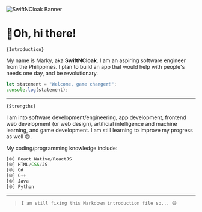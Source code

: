 ![SwiftNCloak Banner](https://media.discordapp.net/attachments/954566229555822642/988657682166730772/unknown.png)

# 🎉Oh, hi there!

`{Introduction}`

My name is Marky, aka __SwiftNCloak__. I am an aspiring software engineer from the Philippines. I plan to build an app that would help with people's needs one day, and be revolutionary. 

```js
let statement = "Welcome, game changer!";
console.log(statement);
```

---

`{Strengths}`

I am into software development/engineering, app development, frontend web development (or web design), artificial intelligence and machine learning, and game development. I am still learning to improve my progress as well 😄.

My coding/programming knowledge include:
```js
[⦾] React Native/ReactJS
[⦾] HTML/CSS/JS
[⦾] C#
[⦾] C++
[⦾] Java
[⦾] Python
```

---

> `I am still fixing this Markdown introduction file so... 😅`
